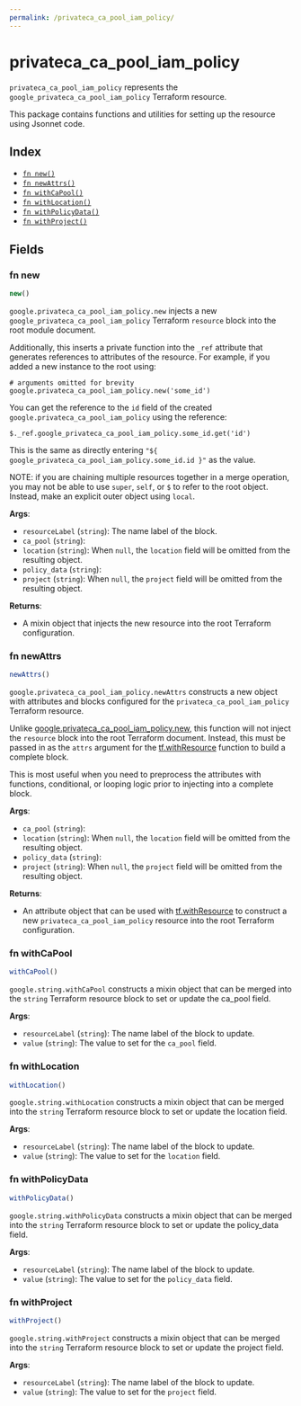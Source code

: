 ```yaml
---
permalink: /privateca_ca_pool_iam_policy/
---
```


# privateca_ca_pool_iam_policy

`privateca_ca_pool_iam_policy` represents the `google_privateca_ca_pool_iam_policy` Terraform resource.



This package contains functions and utilities for setting up the resource using Jsonnet code.


## Index

* [`fn new()`](#fn-new)
* [`fn newAttrs()`](#fn-newattrs)
* [`fn withCaPool()`](#fn-withcapool)
* [`fn withLocation()`](#fn-withlocation)
* [`fn withPolicyData()`](#fn-withpolicydata)
* [`fn withProject()`](#fn-withproject)

## Fields

### fn new

```ts
new()
```


`google.privateca_ca_pool_iam_policy.new` injects a new `google_privateca_ca_pool_iam_policy` Terraform `resource`
block into the root module document.

Additionally, this inserts a private function into the `_ref` attribute that generates references to attributes of the
resource. For example, if you added a new instance to the root using:

    # arguments omitted for brevity
    google.privateca_ca_pool_iam_policy.new('some_id')

You can get the reference to the `id` field of the created `google.privateca_ca_pool_iam_policy` using the reference:

    $._ref.google_privateca_ca_pool_iam_policy.some_id.get('id')

This is the same as directly entering `"${ google_privateca_ca_pool_iam_policy.some_id.id }"` as the value.

NOTE: if you are chaining multiple resources together in a merge operation, you may not be able to use `super`, `self`,
or `$` to refer to the root object. Instead, make an explicit outer object using `local`.

**Args**:
  - `resourceLabel` (`string`): The name label of the block.
  - `ca_pool` (`string`): 
  - `location` (`string`):  When `null`, the `location` field will be omitted from the resulting object.
  - `policy_data` (`string`): 
  - `project` (`string`):  When `null`, the `project` field will be omitted from the resulting object.

**Returns**:
- A mixin object that injects the new resource into the root Terraform configuration.


### fn newAttrs

```ts
newAttrs()
```


`google.privateca_ca_pool_iam_policy.newAttrs` constructs a new object with attributes and blocks configured for the `privateca_ca_pool_iam_policy`
Terraform resource.

Unlike [google.privateca_ca_pool_iam_policy.new](#fn-privateca_ca_pool_iam_policynew), this function will not inject the `resource`
block into the root Terraform document. Instead, this must be passed in as the `attrs` argument for the
[tf.withResource](https://github.com/tf-libsonnet/core/tree/main/docs#fn-withresource) function to build a complete block.

This is most useful when you need to preprocess the attributes with functions, conditional, or looping logic prior to
injecting into a complete block.

**Args**:
  - `ca_pool` (`string`): 
  - `location` (`string`):  When `null`, the `location` field will be omitted from the resulting object.
  - `policy_data` (`string`): 
  - `project` (`string`):  When `null`, the `project` field will be omitted from the resulting object.

**Returns**:
  - An attribute object that can be used with [tf.withResource](https://github.com/tf-libsonnet/core/tree/main/docs#fn-withresource) to construct a new `privateca_ca_pool_iam_policy` resource into the root Terraform configuration.


### fn withCaPool

```ts
withCaPool()
```

`google.string.withCaPool` constructs a mixin object that can be merged into the `string`
Terraform resource block to set or update the ca_pool field.



**Args**:
  - `resourceLabel` (`string`): The name label of the block to update.
  - `value` (`string`): The value to set for the `ca_pool` field.


### fn withLocation

```ts
withLocation()
```

`google.string.withLocation` constructs a mixin object that can be merged into the `string`
Terraform resource block to set or update the location field.



**Args**:
  - `resourceLabel` (`string`): The name label of the block to update.
  - `value` (`string`): The value to set for the `location` field.


### fn withPolicyData

```ts
withPolicyData()
```

`google.string.withPolicyData` constructs a mixin object that can be merged into the `string`
Terraform resource block to set or update the policy_data field.



**Args**:
  - `resourceLabel` (`string`): The name label of the block to update.
  - `value` (`string`): The value to set for the `policy_data` field.


### fn withProject

```ts
withProject()
```

`google.string.withProject` constructs a mixin object that can be merged into the `string`
Terraform resource block to set or update the project field.



**Args**:
  - `resourceLabel` (`string`): The name label of the block to update.
  - `value` (`string`): The value to set for the `project` field.
